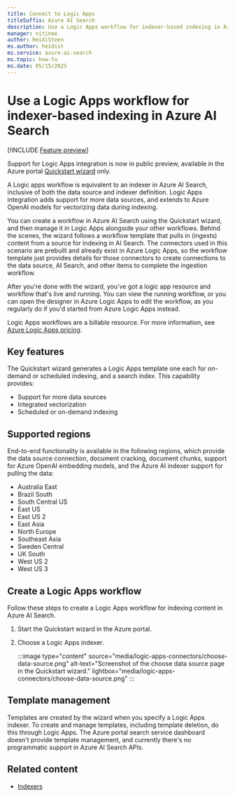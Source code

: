 ```yaml
---
title: Connect to Logic Apps
titleSuffix: Azure AI Search
description: Use a Logic Apps workflow for indexer-based indexing in Azure AI Search.
manager: nitinme
author: HeidiSteen
ms.author: heidist
ms.service: azure-ai-search
ms.topic: how-to
ms.date: 05/15/2025
---
```


# Use a Logic Apps workflow for indexer-based indexing in Azure AI Search

[!INCLUDE [Feature preview](./includes/previews/preview-generic.md)]

Support for Logic Apps integration is now in public preview, available in the Azure portal [Quickstart wizard](search-get-started-portal-import-vectors.md) only.

A Logic apps workflow is equivalent to an indexer in Azure AI Search, inclusive of both the data source and indexer definition. Logic Apps integration adds support for more data sources, and extends to Azure OpenAI models for vectorizing data during indexing.

You can create a workflow in Azure AI Search using the Quickstart wizard, and then manage it in Logic Apps alongside your other workflows. Behind the scenes, the wizard follows a workflow template that pulls in (ingests) content from a source for indexing in AI Search. The connectors used in this scenario are prebuilt and already exist in Azure Logic Apps, so the workflow template just provides details for those connectors to create connections to the data source, AI Search, and other items to complete the ingestion workflow. 

After you're done with the wizard, you've got a logic app resource and workflow that's live and running. You can view the running workflow, or you can open the designer in Azure Logic Apps to edit the workflow, as you regularly do if you'd started from Azure Logic Apps instead.

Logic Apps workflows are a billable resource. For more information, see [Azure Logic Apps pricing](/azure/logic-apps/logic-apps-pricing).

## Key features

The Quickstart wizard generates a Logic Apps template one each for on-demand or scheduled indexing, and a search index. This capability provides:

+ Support for more data sources
+ Integrated vectorization
+ Scheduled or on-demand indexing

## Supported regions

End-to-end functionality is available in the following regions, which provide the data source connection, document cracking, document chunks, support for Azure OpenAI embedding models, and the Azure AI indexer support for pulling the data:

+ Australia East
+ Brazil South
+ South Central US
+ East US
+ East US 2
+ East Asia
+ North Europe
+ Southeast Asia
+ Sweden Central
+ UK South
+ West US 2
+ West US 3

## Create a Logic Apps workflow

Follow these steps to create a Logic Apps workflow for indexing content in Azure AI Search.

1. Start the Quickstart wizard in the Azure portal.

1. Choose a Logic Apps indexer.

   :::image type="content" source="media/logic-apps-connectors/choose-data-source.png" alt-text="Screenshot of the choose data source page in the Quickstart wizard." lightbox="media/logic-apps-connectors/choose-data-source.png" :::

## Template management

Templates are created by the wizard when you specify a Logic Apps indexer. To create and manage templates, including template deletion, do this through Logic Apps. The Azure portal search service dashboard doesn't provide template management, and currently there's no programmatic support in Azure AI Search APIs.

## Related content

+ [Indexers](search-indexer-overview.md)

